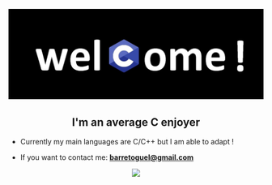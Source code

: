 ![MasterHead](img.jpg)
<h2 align="center"> I'm an average C enjoyer </h2>

- Currently my main languages are C/C++ but I am able to adapt !

- If you want to contact me: **barretoguel@gmail.com**

<p align="center"> <img src="https://i.imgflip.com/6b51to.png"/> </p>
